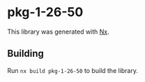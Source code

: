 # pkg-1-26-50

This library was generated with [Nx](https://nx.dev).

## Building

Run `nx build pkg-1-26-50` to build the library.
